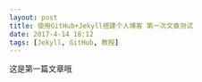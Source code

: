 ```yaml
---
layout: post
title: 使用GitHub+Jekyll搭建个人博客 第一次文章测试
date: 2017-4-14 18:12
tags: [Jekyll, GitHub, 教程]
---
```


这是第一篇文章哦